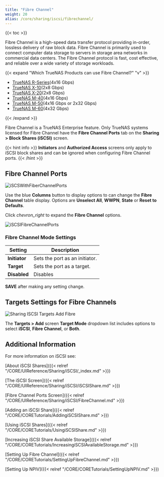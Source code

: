```yaml
---
title: "Fibre Channel"
weight: 20
alias: /core/sharing/iscsi/fibrechannel/
---
```


{{< toc >}}

Fibre Channel is a high-speed data transfer protocol providing in-order, lossless delivery of raw block data.
Fibre Channel is primarily used to connect computer data storage to servers in storage area networks in commercial data centers.
The Fibre Channel protocol is fast, cost effective, and reliable over a wide variety of storage workloads.

{{< expand "Which TrueNAS Products can use Fibre Channel?" "v" >}}

* [TrueNAS R-Series](https://www.truenas.com/r-series/)(4x16 Gbps)
* [TrueNAS X-10](https://www.truenas.com/x-series/)(2x8 Gbps)
* [TrueNAS X-20](https://www.truenas.com/x-series/)(2x8 Gbps)
* [TrueNAS M-40](https://www.truenas.com/m-series/)(4x16 Gbps)
* [TrueNAS M-50](https://www.truenas.com/m-series/)(4x16 Gbps or 2x32 Gbps)
* [TrueNAS M-60](https://www.truenas.com/m-series/)(4x32 Gbps)

{{< /expand >}}

Fibre Channel is a TrueNAS Enterprise feature. 
Only TrueNAS systems licensed for Fibre Channel have the **Fibre Channel Ports** tab on the **Sharing > Block Shares (iSCSI)** screen.

{{< hint info >}}
**Initiators** and **Authorized Access** screens only apply to iSCSI block shares and can be ignored when configuring Fibre Channel ports.
{{< /hint >}}

## Fibre Channel Ports


![iSCSWithFiberChannelPorts](/images/CORE/12.0/iSCSWithFibreChannelPorts.png "ISCSI with Fibre Channel Ports")

Use the blue **Columns** button to display options to can change the **Fibre Channel** table display. Options are **Unselect All**, **WWPN**, **State** or **Reset to Defaults**.

Click <i class="material-icons" aria-hidden="true" title="Expand">chevron_right</i> to expand the **Fibre Channel** options. 

![iSCSIFibreChannelPorts](/images/CORE/13.0/iSCSIFibreChannelPorts.png "iSCSI Fiber Channel Ports")

### Fibre Channel Mode Settings
| Setting | Description |
|---------|-------------|
| **Initiator** | Sets the port as an initiator.  |
| **Target** | Sets the port as a target.  |
| **Disabled** | Disables  |

**SAVE** after making any setting change.

## Targets Settings for Fibre Channels 

![Sharing ISCSI Targets Add Fibre](/images/CORE/12.0/SharingISCSITargetsAddFibre.png "ISCSI Targets: Fibre")

The **Targets > Add** screen **Target Mode** dropdown list includes options to select **iSCSI**, **Fibre Channel**, or **Both**.

## Additional Information

For more information on iSCSI see:

[About iSCSI Shares]({{< relref "/CORE/UIReference/Sharing/iSCSI/_index.md" >}})

[The iSCSI Screen]({{< relref "/CORE/UIReference/Sharing/iSCSI/iSCSIShare.md" >}})

[Fibre Channel Ports Screen]({{< relref "/CORE/UIReference/Sharing/iSCSI/FibreChannel.md" >}})

[Adding an iSCSI Share]({{< relref "/CORE/CORETutorials/AddingiSCSIShare.md" >}}) 

[Using iSCSI Shares]({{< relref "/CORE/CORETutorials/UsingiSCSIShare.md" >}})

[Increasing iSCSI Share Available Storage]({{< relref "/CORE/CORETutorials/IncreasingiSCSIAvailableStorage.md" >}})

[Setting Up Fibre Channel]({{< relref "/CORE/CORETutorials/SettingUpFibreChannel.md" >}})

[Setting Up NPIV]({{< relref "/CORE/CORETutorials/SettingUpNPIV.md" >}})
